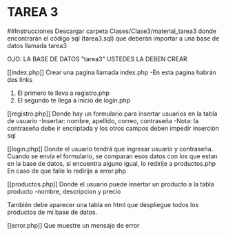 TAREA 3
===============================

##Instrucciones
Descargar carpeta Clases/Clase3/material_tarea3
donde encontrarán el código sql (tarea3.sql) que deberán importar a una base de datos llamada tarea3

OJO: LA BASE DE DATOS "tarea3" USTEDES LA DEBEN CREAR
 


[[index.php]]
Crear una pagina llamada index.php
  -En esta pagina habrán dos links
  1. El primero te lleva a registro.php
  2. El segundo te llega a inicio de login.php

[[registro.php]]
Donde hay un formulario para insertar usuarios en la tabla de usuario
  -Insertar: nombre, apellido, correo, contraseña
  -Nota: la contraseña debe ir encriptada y los otros campos deben impedir inserción sql


[[login.php]]
Donde el usuario tendrá que ingresar usuario y contraseña. Cuando se envía el formulario, se comparan esos datos con los que estan en la base de datos, si encuentra alguno igual, lo redirije a productos.php
En caso de que falle lo redirije a error.php



[[productos.php]]
Donde el usuario puede insertar un producto a la tabla producto
  -nombre, descripcion y precio

También debe aparecer una tabla en html que despliegue todos los productos de mi base de datos.

[[error.php]]
Que muestre un mensaje de error



